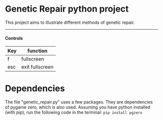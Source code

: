 # Genetic Repair python project
This project aims to illustrate different methods of genetic repair.

---
#### Controls
| Key | function |
| - | - |
|f|fullscreen|
|esc|exit fullscreen|

# Dependencies
The file "genetic_repair.py" uses a few packages. They are dependencies of pygame zero, which is also used. Assuming you have python installed (with pip), run the following code in the terminal: `pip install pgzero`